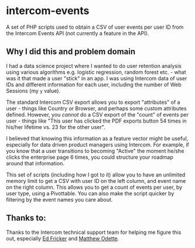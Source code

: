 # intercom-events

A set of PHP scripts used to obtain a CSV of user events per user ID from the Intercom Events API (not currently a feature in the API).

## Why I did this and problem domain

I had a data science project where I wanted to do user retention analysis using various algorithms e.g. logistic regression, random forest etc. - what was it that made a user "stick" in an app. I was using Intercom data of user IDs and different information for each user, including the number of Web Sessions (my `y` value).

The standard Intercom CSV export allows you to export "attributes" of a user  - things like Country or Browser, and perhaps some custom attributes defined. However, you *cannot* do a CSV export of the "count" of events per user - things like "This user has clicked the PDF exports button 54 times in his/her lifetime vs. 23 for the other user".

I believed that knowing this information as a feature vector might be useful, especially for data driven product managers using Intercom. For example, if you know that a user transitions to becoming "Active" the moment he/she clicks the enterprise page 6 times, you could structure your roadmap around that information.

This set of scripts (including how I got to it) allow you to have an unlimited memory limit to get a CSV with user ID on the left column, and event name on the right column. This allows you to get a count of events per user, by user type, using a Pivottable. You can also make the script quicker by filtering by the event names you care about.

## Thanks to:

Thanks to the Intercom technical support team for helping me figure this out, especially [Ed Fricker](https://github.com/edkellena) and [Matthew Odette](https://github.com/Matthew-Odette).
